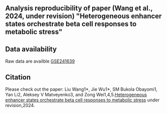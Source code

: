 ## Analysis reproducibility of paper (Wang et al., 2024, under revision) "Heterogeneous enhancer states orchestrate beta cell responses to metabolic stress"

## Data availability
Raw data are availble [GSE241639](https://www.ncbi.nlm.nih.gov/geo/query/####)

## Citation
Please check out the paper: Liu Wang1*, Jie Wu1*, SM Bukola Obayomi1, Yan Li2, Aleksey V Matveyenko3, and Zong Wei1,4,5.[Heterogeneous enhancer states orchestrate beta cell responses to metabolic stress](https://######) under revision,2024.
